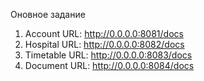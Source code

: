 Оновное задание
1. Account URL: http://0.0.0.0:8081/docs
2. Hospital URL: http://0.0.0.0:8082/docs
3. Timetable URL: http://0.0.0.0:8083/docs
4. Document URL: http://0.0.0.0:8084/docs